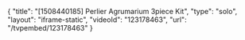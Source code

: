 {
    "title": "[1508440185] Perlier Agrumarium 3piece Kit",
    "type": "solo",
    "layout": "iframe-static",
    "videoId": "123178463",
    "url": "\/tvpembed\/123178463"
}